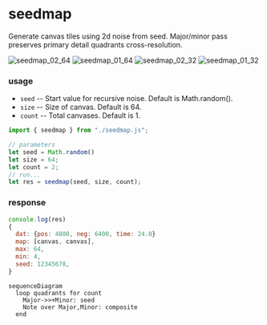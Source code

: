 # seedmap
Generate canvas tiles using 2d noise from seed. Major/minor pass preserves primary detail quadrants cross-resolution.

![seedmap_02_64](https://user-images.githubusercontent.com/48163461/193112204-0044ac70-874c-4c34-953f-2072c55191eb.png)
![seedmap_01_64](https://user-images.githubusercontent.com/48163461/193112279-472613d3-e010-4ac2-ad43-e1d0cdb86fad.png)
![seedmap_02_32](https://user-images.githubusercontent.com/48163461/193112200-eaf5da88-c1fb-4605-aaa3-0781168854ca.png)
![seedmap_01_32](https://user-images.githubusercontent.com/48163461/193112273-2076e10e-ee1b-431c-94ac-557fb6f15a0f.png)

### usage
* `seed` -- Start value for recursive noise. Default is Math.random().
* `size` -- Size of canvas. Default is 64.
* `count` -- Total canvases. Default is 1.

```javascript
import { seedmap } from "./seedmap.js";

// parameters
let seed = Math.random()
let size = 64;
let count = 2;
// run...
let res = seedmap(seed, size, count);
```
### response

```javascript
console.log(res)
{
  dat: {pos: 4800, neg: 6400, time: 24.0}
  map: [canvas, canvas],
  max: 64,
  min: 4,
  seed: 12345678,
}
```

```mermaid
sequenceDiagram
  loop quadrants for count
    Major->>+Minor: seed
    Note over Major,Minor: composite
  end
```
